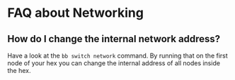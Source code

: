 # FAQ about Networking
## How do I change the internal network address?
Have a look at the ```bb switch network``` command. By running that on the first node of your hex you can change the internal address of all nodes inside the hex.
